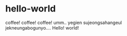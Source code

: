 # hello-world
coffee! coffee! coffee!
umm.. yegien sujeongsahangeul jekneungabogunyo....
Hello! world!
